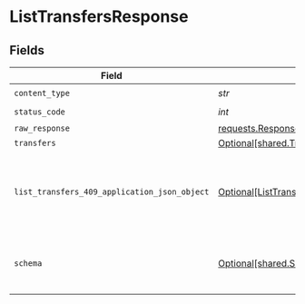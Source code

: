 # ListTransfersResponse


## Fields

| Field                                                                                                   | Type                                                                                                    | Required                                                                                                | Description                                                                                             |
| ------------------------------------------------------------------------------------------------------- | ------------------------------------------------------------------------------------------------------- | ------------------------------------------------------------------------------------------------------- | ------------------------------------------------------------------------------------------------------- |
| `content_type`                                                                                          | *str*                                                                                                   | :heavy_check_mark:                                                                                      | N/A                                                                                                     |
| `status_code`                                                                                           | *int*                                                                                                   | :heavy_check_mark:                                                                                      | N/A                                                                                                     |
| `raw_response`                                                                                          | [requests.Response](https://requests.readthedocs.io/en/latest/api/#requests.Response)                   | :heavy_minus_sign:                                                                                      | N/A                                                                                                     |
| `transfers`                                                                                             | [Optional[shared.Transfers]](../../models/shared/transfers.md)                                          | :heavy_minus_sign:                                                                                      | Success                                                                                                 |
| `list_transfers_409_application_json_object`                                                            | [Optional[ListTransfers409ApplicationJSON]](../../models/operations/listtransfers409applicationjson.md) | :heavy_minus_sign:                                                                                      | The data type's dataset has not been requested or is still syncing.                                     |
| `schema`                                                                                                | [Optional[shared.Schema]](../../models/shared/schema.md)                                                | :heavy_minus_sign:                                                                                      | Your `query` parameter was not correctly formed                                                         |